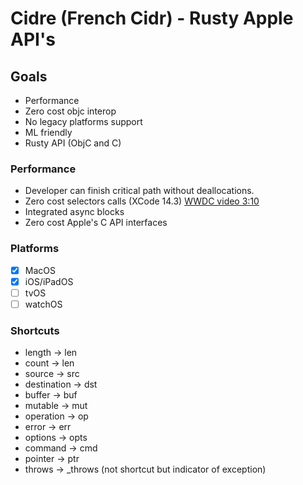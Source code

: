 # Cidre (French Cidr) - Rusty Apple API's

## Goals

- Performance 
- Zero cost objc interop
- No legacy platforms support
- ML friendly
- Rusty API (ObjC and C) 

### Performance 

- Developer can finish critical path without deallocations.
- Zero cost selectors calls (XCode 14.3) [WWDC video 3:10](https://developer.apple.com/videos/play/wwdc2022/110363/)
- Integrated async blocks
- Zero cost Apple's C API interfaces

### Platforms

- [x] MacOS
- [x] iOS/iPadOS
- [ ] tvOS
- [ ] watchOS

### Shortcuts

- length -> len
- count -> len
- source -> src
- destination -> dst
- buffer -> buf
- mutable -> mut
- operation -> op
- error -> err
- options -> opts
- command -> cmd
- pointer -> ptr
- throws -> _throws (not shortcut but indicator of exception)

